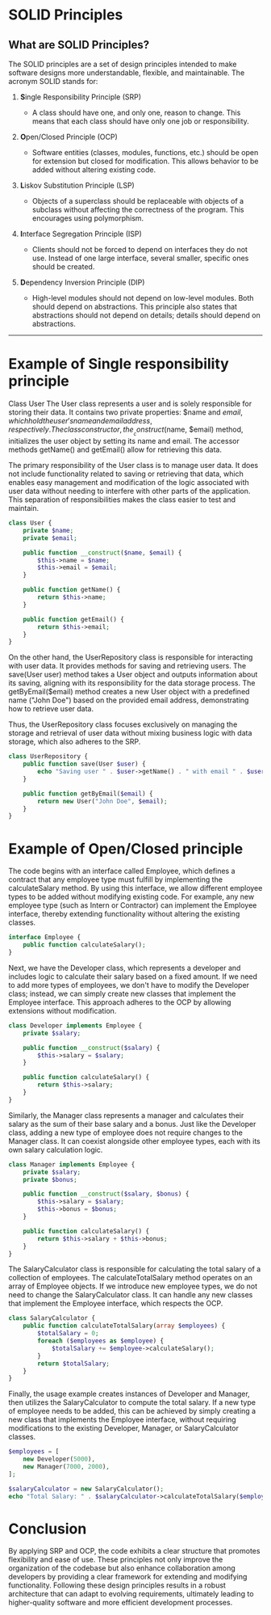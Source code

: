 # SOLID Principles 

## What are SOLID Principles?

The SOLID principles are a set of design principles intended to make software designs more understandable, flexible, and maintainable. The acronym SOLID stands for:

1. **S**ingle Responsibility Principle (SRP)
    - A class should have one, and only one, reason to change. This means that each class should have only one job or responsibility.

2. **O**pen/Closed Principle (OCP)
    - Software entities (classes, modules, functions, etc.) should be open for extension but closed for modification. This allows behavior to be added without altering existing code.

3. **L**iskov Substitution Principle (LSP)
    - Objects of a superclass should be replaceable with objects of a subclass without affecting the correctness of the program. This encourages using polymorphism.

4. **I**nterface Segregation Principle (ISP)
    - Clients should not be forced to depend on interfaces they do not use. Instead of one large interface, several smaller, specific ones should be created.

5. **D**ependency Inversion Principle (DIP)
    - High-level modules should not depend on low-level modules. Both should depend on abstractions. This principle also states that abstractions should not depend on details; details should depend on abstractions.

---

# Example of Single responsibility principle

Class User
The User class represents a user and is solely responsible for storing their data. It contains two private properties: $name and $email, which hold the user's name and email address, respectively. The class constructor, the __construct($name, $email) method, initializes the user object by setting its name and email. The accessor methods getName() and getEmail() allow for retrieving this data.

The primary responsibility of the User class is to manage user data. It does not include functionality related to saving or retrieving that data, which enables easy management and modification of the logic associated with user data without needing to interfere with other parts of the application. This separation of responsibilities makes the class easier to test and maintain.

```php
class User {
    private $name;
    private $email;

    public function __construct($name, $email) {
        $this->name = $name;
        $this->email = $email;
    }

    public function getName() {
        return $this->name;
    }

    public function getEmail() {
        return $this->email;
    }
}
```

On the other hand, the UserRepository class is responsible for interacting with user data. It provides methods for saving and retrieving users. The save(User user) method takes a User object and outputs information about its saving, aligning with its responsibility for the data storage process. The getByEmail($email) method creates a new User object with a predefined name ("John Doe") based on the provided email address, demonstrating how to retrieve user data.

Thus, the UserRepository class focuses exclusively on managing the storage and retrieval of user data without mixing business logic with data storage, which also adheres to the SRP.

```php
class UserRepository {
    public function save(User $user) {
        echo "Saving user " . $user->getName() . " with email " . $user->getEmail() . "\n";
    }

    public function getByEmail($email) {
        return new User("John Doe", $email);
    }
}

```
# Example of Open/Closed principle

The code begins with an interface called Employee, which defines a contract that any employee type must fulfill by implementing the calculateSalary method. By using this interface, we allow different employee types to be added without modifying existing code. For example, any new employee type (such as Intern or Contractor) can implement the Employee interface, thereby extending functionality without altering the existing classes.

```php
interface Employee {
    public function calculateSalary();
}

```

Next, we have the Developer class, which represents a developer and includes logic to calculate their salary based on a fixed amount. If we need to add more types of employees, we don't have to modify the Developer class; instead, we can simply create new classes that implement the Employee interface. This approach adheres to the OCP by allowing extensions without modification.

```php
class Developer implements Employee {
    private $salary;

    public function __construct($salary) {
        $this->salary = $salary;
    }

    public function calculateSalary() {
        return $this->salary;
    }
}


```

Similarly, the Manager class represents a manager and calculates their salary as the sum of their base salary and a bonus. Just like the Developer class, adding a new type of employee does not require changes to the Manager class. It can coexist alongside other employee types, each with its own salary calculation logic.

```php
class Manager implements Employee {
    private $salary;
    private $bonus;

    public function __construct($salary, $bonus) {
        $this->salary = $salary;
        $this->bonus = $bonus;
    }

    public function calculateSalary() {
        return $this->salary + $this->bonus;
    }
}


```

The SalaryCalculator class is responsible for calculating the total salary of a collection of employees. The calculateTotalSalary method operates on an array of Employee objects. If we introduce new employee types, we do not need to change the SalaryCalculator class. It can handle any new classes that implement the Employee interface, which respects the OCP.

```php
class SalaryCalculator {
    public function calculateTotalSalary(array $employees) {
        $totalSalary = 0;
        foreach ($employees as $employee) {
            $totalSalary += $employee->calculateSalary();
        }
        return $totalSalary;
    }
}


```

Finally, the usage example creates instances of Developer and Manager, then utilizes the SalaryCalculator to compute the total salary. If a new type of employee needs to be added, this can be achieved by simply creating a new class that implements the Employee interface, without requiring modifications to the existing Developer, Manager, or SalaryCalculator classes.

```php
$employees = [
    new Developer(5000),
    new Manager(7000, 2000),
];

$salaryCalculator = new SalaryCalculator();
echo "Total Salary: " . $salaryCalculator->calculateTotalSalary($employees);

```

# Conclusion
By applying SRP and OCP, the code exhibits a clear structure that promotes flexibility and ease of use. These principles not only improve the organization of the codebase but also enhance collaboration among developers by providing a clear framework for extending and modifying functionality. Following these design principles results in a robust architecture that can adapt to evolving requirements, ultimately leading to higher-quality software and more efficient development processes.

